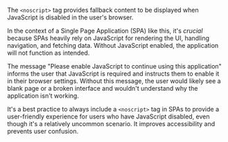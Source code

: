 The `<noscript>` tag provides fallback content to be displayed when JavaScript is disabled in the user's browser.

In the context of a Single Page Application (SPA) like this, it's *crucial* because SPAs heavily rely on JavaScript for rendering the UI, handling navigation, and fetching data. Without JavaScript enabled, the application will not function as intended.

The message "Please enable JavaScript to continue using this application" informs the user that JavaScript is required and instructs them to enable it in their browser settings.  Without this message, the user would likely see a blank page or a broken interface and wouldn't understand why the application isn't working.

It's a best practice to always include a `<noscript>` tag in SPAs to provide a user-friendly experience for users who have JavaScript disabled, even though it's a relatively uncommon scenario.  It improves accessibility and prevents user confusion.